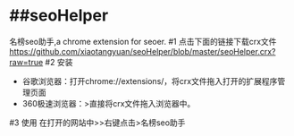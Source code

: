 ##seoHelper
=========

名榜seo助手,a chrome extension for seoer.
#1 点击下面的链接下载crx文件
https://github.com/xiaotangyuan/seoHelper/blob/master/seoHelper.crx?raw=true
#2 安装
* 谷歌浏览器：打开chrome://extensions/，将crx文件拖入打开的扩展程序管理页面
* 360极速浏览器：>直接将crx文件拖入浏览器中。

#3 使用
  在打开的网站中>>右键点击>名榜seo助手
